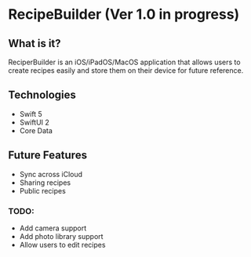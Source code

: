 # RecipeBuilder (Ver 1.0 in progress)
## What is it?

ReciperBuilder is an iOS/iPadOS/MacOS application that allows users to create recipes easily and store them on their device for future reference.

## Technologies

- Swift 5
- SwiftUI 2
- Core Data

## Future Features

- Sync across iCloud
- Sharing recipes
- Public recipes

### TODO:

- Add camera support
- Add photo library support
- Allow users to edit recipes
